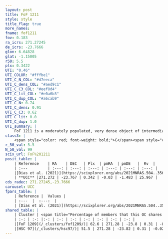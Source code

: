```yaml
---
layout: post
title: FoF 1211
style: style
title_flag: true
more_names: 
fname: fof1211
fov: 0.183
ra_icrs: 271.27245
de_icrs: -23.7666
glon: 6.64828
glat: -1.15005
r50: 5.5
plx: 0.3422
UTI: "0.46"
UTI_COLOR: "#fffbe1"
UTI_C_N_COL: "#d7eeca"
UTI_C_dens_COL: "#aed9c1"
UTI_C_C3_COL: "#eef8d4"
UTI_C_lit_COL: "#e0a6b3"
UTI_C_dup_COL: "#a6cab9"
UTI_C_N: 0.74
UTI_C_dens: 0.91
UTI_C_C3: 0.62
UTI_C_lit: 0.0
UTI_C_dup: 1.0
UTI_summary: |
    FoF 1211 is a moderately populated, very dense object of intermediate C3 quality. It is rarely studied in the literature.<br><br>This object shares a significant percentage of members with at least one entry reported in the same catalogue.
class3: |
    <span style="color: red; font-weight: bold;">C</span><span style="color: green; font-weight: bold;">A</span>
r_50_val: 5.5
N_50_val: 99
scix_url: FoF%201211
posit_table: |
    | Reference    | RA    | DEC   | Plx  | pmRA  | pmDE   |  Rv  |
    | :---         | :---: | :---: | :---: | :---: | :---: | :---: |
    |[Dias et al. (2021)](https://scixplorer.org/abs/2021MNRAS.504..356D) | 271.236 | -23.709 | 0.367 | -0.037 | -1.531 | -0.076 |
    | **UCC** |271.272 | -23.767 | 0.342 | -0.03 | -1.483 | 25.967 | 
cds_radec: 271.27245,-23.7666
carousel: UCC
fpars_table: |
    | Reference |  Values |
    | :---  |  :---:  |
    | [Dias et al. (2021)](https://scixplorer.org/abs/2021MNRAS.504..356D) | `Av=2.006, Dist=2389, logage=7.088, [Fe/H]=0.377` |
shared_table: |
    | Cluster | <span title="Percentage of members that this OC shares with the ones listed">%</span>   | RA   | DEC   | Plx   | pmRA  | pmDE  | Rv | UTI |
    | :-: | :-: |:-: | :-: | :-: | :-: | :-: | :-: | :-: |
    |[FoF 1209](/_clusters/fof1209/)| 62.6 | 271.28 | -23.8 | 0.31 | -0.04 | -1.48 | 55.79 |0.58 |
    |[HSC 97](/_clusters/hsc97/)| 51.5 | 271.28 | -23.82 | 0.31 | -0.02 | -1.47 | 55.79 |0.03 |
---
```

